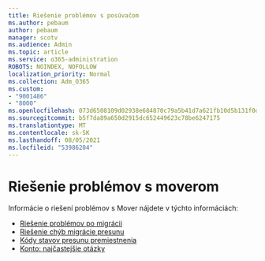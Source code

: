 ```yaml
---
title: Riešenie problémov s posúvačom
ms.author: pebaum
author: pebaum
manager: scotv
ms.audience: Admin
ms.topic: article
ms.service: o365-administration
ROBOTS: NOINDEX, NOFOLLOW
localization_priority: Normal
ms.collection: Adm_O365
ms.custom:
- "9001486"
- "8000"
ms.openlocfilehash: 073d6508109d02938e684870c79a5b41d7a621fb10d5b131f0d9103901fce460
ms.sourcegitcommit: b5f7da89a650d2915dc652449623c78be6247175
ms.translationtype: MT
ms.contentlocale: sk-SK
ms.lasthandoff: 08/05/2021
ms.locfileid: "53986204"
---
```

# <a name="mover-troubleshooting"></a>Riešenie problémov s moverom

Informácie o riešení problémov s Mover nájdete v týchto informáciách:

- [Riešenie problémov po migrácii](https://docs.microsoft.com/sharepointmigration/mover-post-migration-troubleshooting)  
- [Riešenie chýb migrácie presunu](https://docs.microsoft.com/sharepointmigration/mover-error-faq)  
- [Kódy stavov presunu premiestnenia](https://docs.microsoft.com/sharepointmigration/mover-transfer-status-codes)
- [Konto: najčastejšie otázky](https://docs.microsoft.com/sharepointmigration/mover-account-faq)
